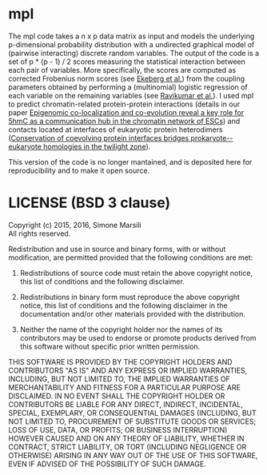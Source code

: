 # mpl

The mpl code takes a n x p data matrix as input and models the underlying p-dimensional probability distribution with a undirected graphical model
of (pairwise interacting) discrete random variables. The output of the code is a set of p * (p - 1) / 2 scores measuring the statistical interaction
between each pair of variables. More specifically, the scores are computed as corrected Frobenius norm scores
(see [Ekeberg et al.](https://journals.aps.org/pre/abstract/10.1103/PhysRevE.87.012707)) from the coupling parameters obtained
by performing a (multinomial) logistic regression of each variable on the remaining variables
(see [Ravikumar et al.](http://projecteuclid.org/download/pdfview_1/euclid.aos/1268056617)).
I used mpl to predict chromatin-related protein-protein interactions
(details in our paper [Epigenomic co-localization and co-evolution reveal a key role for 5hmC as a communication hub in the chromatin network of ESCs](http://www.sciencedirect.com/science/article/pii/S2211124716000280)) and contacts located at interfaces of eukaryotic protein heterodimers ([Conservation of coevolving protein interfaces bridges prokaryote--eukaryote homologies in the twilight zone](http://www.pnas.org/content/113/52/15018.full)).

This version of the code is no longer mantained, and is deposited here for reproducibility and to make it open source. 

# LICENSE (BSD 3 clause)

Copyright (c) 2015, 2016, Simone Marsili  
All rights reserved.

Redistribution and use in source and binary forms, with or without modification, are permitted provided that the following conditions are met:

1. Redistributions of source code must retain the above copyright notice, this list of conditions and the following disclaimer.

2. Redistributions in binary form must reproduce the above copyright notice, this list of conditions and the following disclaimer in the documentation and/or other materials provided with the distribution.

3. Neither the name of the copyright holder nor the names of its contributors may be used to endorse or promote products derived from this software without specific prior written permission.

THIS SOFTWARE IS PROVIDED BY THE COPYRIGHT HOLDERS AND CONTRIBUTORS "AS IS" AND ANY EXPRESS OR IMPLIED WARRANTIES, INCLUDING, BUT NOT LIMITED TO, THE IMPLIED WARRANTIES OF MERCHANTABILITY AND FITNESS FOR A PARTICULAR PURPOSE ARE DISCLAIMED. IN NO EVENT SHALL THE COPYRIGHT HOLDER OR CONTRIBUTORS BE LIABLE FOR ANY DIRECT, INDIRECT, INCIDENTAL, SPECIAL, EXEMPLARY, OR CONSEQUENTIAL DAMAGES (INCLUDING, BUT NOT LIMITED TO, PROCUREMENT OF SUBSTITUTE GOODS OR SERVICES; LOSS OF USE, DATA, OR PROFITS; OR BUSINESS INTERRUPTION) HOWEVER CAUSED AND ON ANY THEORY OF LIABILITY, WHETHER IN CONTRACT, STRICT LIABILITY, OR TORT (INCLUDING NEGLIGENCE OR OTHERWISE) ARISING IN ANY WAY OUT OF THE USE OF THIS SOFTWARE, EVEN IF ADVISED OF THE POSSIBILITY OF SUCH DAMAGE.